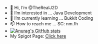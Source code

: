 - 👋 Hi, I’m @TheRealJ2D
- 👀 I’m interested in ... Java Development
- 🌱 I’m currently learning ... Bukkit Coding
- 📫 How to reach me ... SC: nm.fh
- [![Anurag's GitHub stats](https://github-readme-stats.vercel.app/api?username=TheRealJ2D)](https://github.com/TheRealJ2D/github-readme-stats)
- My Spigot Page: [Click here](https://www.spigotmc.org/members/therealfahad.1202302/)
